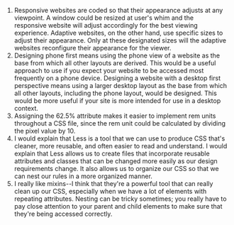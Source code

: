 1. Responsive websites are coded so that their appearance adjusts at any viewpoint. A window could be resized at user's whim and the responsive website will adjust accordingly for the best viewing experience. Adaptive websites, on the other hand, use specific sizes to adjust their appearance. Only at these designated sizes will the adaptive websites reconfigure their appearance for the viewer.
2. Designing phone first means using the phone view of a website as the base from which all other layouts are derived. This would be a useful approach to use if you expect your website to be accessed most frequently on a phone device. Designing a website with a desktop first perspective means using a larger desktop layout as the base from which all other layouts, including the phone layout, would be designed. This would be more useful if your site is more intended for use in a desktop context.
3. Assigning the 62.5% attribute makes it easier to implement rem units throughout a CSS file, since the rem unit could be calculated by dividing the pixel value by 10.
4. I would explain that Less is a tool that we can use to produce CSS that's cleaner, more reusable, and often easier to read and understand. I would explain that Less allows us to create files that incorporate reusable attributes and classes that can be changed more easily as our design requirements change. It also allows us to organize our CSS so that we can nest our rules in a more organized manner.
5. I really like mixins--I think that they're a powerful tool that can really clean up our CSS, especially when we have a lot of elements with repeating attributes. Nesting can be tricky sometimes; you really have to pay close attention to your parent and child elements to make sure that they're being accessed correctly.